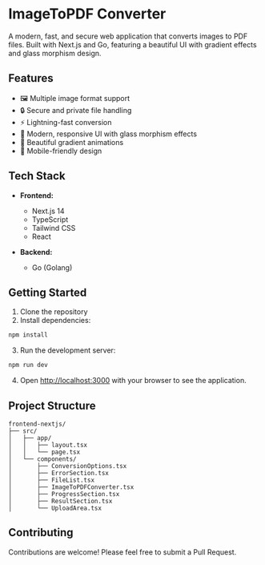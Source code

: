 # ImageToPDF Converter

A modern, fast, and secure web application that converts images to PDF files. Built with Next.js and Go, featuring a beautiful UI with gradient effects and glass morphism design.

## Features

- 🖼️ Multiple image format support
- 🔒 Secure and private file handling
- ⚡ Lightning-fast conversion
- 🎨 Modern, responsive UI with glass morphism effects
- 🌈 Beautiful gradient animations
- 📱 Mobile-friendly design

## Tech Stack

- **Frontend:**
  - Next.js 14
  - TypeScript
  - Tailwind CSS
  - React
  
- **Backend:**
  - Go (Golang)

## Getting Started

1. Clone the repository
2. Install dependencies:
```bash
npm install
```

3. Run the development server:
```bash
npm run dev
```

4. Open [http://localhost:3000](http://localhost:3000) with your browser to see the application.

## Project Structure

```
frontend-nextjs/
├── src/
│   ├── app/
│   │   ├── layout.tsx
│   │   └── page.tsx
│   └── components/
│       ├── ConversionOptions.tsx
│       ├── ErrorSection.tsx
│       ├── FileList.tsx
│       ├── ImageToPDFConverter.tsx
│       ├── ProgressSection.tsx
│       ├── ResultSection.tsx
│       └── UploadArea.tsx
```

## Contributing

Contributions are welcome! Please feel free to submit a Pull Request.

